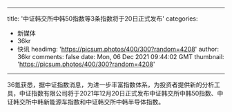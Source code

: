 
---
title: '中证韩交所中韩50指数等3条指数将于20日正式发布'
categories: 
 - 新媒体
 - 36kr
 - 快讯
headimg: 'https://picsum.photos/400/300?random=4208'
author: 36kr
comments: false
date: Mon, 06 Dec 2021 09:44:02 GMT
thumbnail: 'https://picsum.photos/400/300?random=4208'
---

<div>   
36氪获悉，据中证指数消息，为进一步丰富指数体系，为投资者提供新的分析工具，中证指数有限公司将于2021年12月20日正式发布中证韩交所中韩50指数、中证韩交所中韩新能源车指数和中证韩交所中韩半导体指数。  
</div>
            